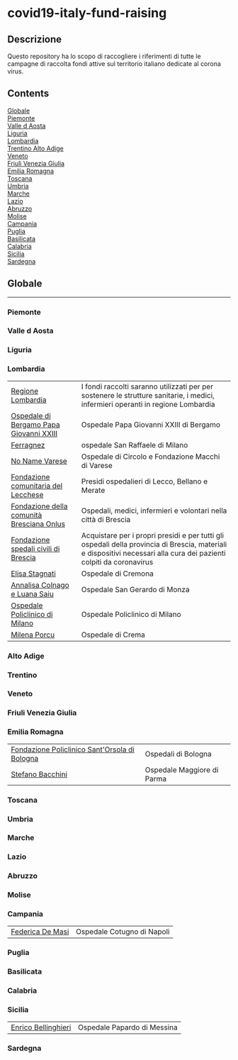 # covid19-italy-fund-raising

## Descrizione
Questo repository ha lo scopo di raccogliere i riferimenti di tutte le campagne di raccolta fondi attive sul territorio italiano dedicate al corona virus.


## Contents <!-- omit in toc -->

<!-- TOC -->

[Globale](#globale)  
[Piemonte](#piemonte)   
[Valle d Aosta](#valle-d-aosta)  
[Liguria](#liguria)  
[Lombardia](#lombardia)  
[Trentino Alto Adige](#trentino-alto-adige)  
[Veneto](#Veneto)  
[Friuli Venezia Giulia](#friuli-venezia-giulia)  
[Emilia Romagna](#emilia-romagna)  
[Toscana](#toscana)  
[Umbria](#umbria)  
[Marche](#marche)  
[Lazio](#lazio)  
[Abruzzo](#abruzzo)  
[Molise](#molise)  
[Campania](#campania)  
[Puglia](#puglia)  
[Basilicata](#basilicata)  
[Calabria](#calabria)  
[Sicilia](#sicilia)  
[Sardegna](#sardegna)  

<!-- /TOC -->


## Globale  
<!---
| | |
| ------------- | -------------------------------- | 
--->
___
### Piemonte  
<!---
| | |
| ------------- | -------------------------------- | 
--->
### Valle d Aosta  
<!---
| | |
| ------------- | -------------------------------- | 
--->
### Liguria  
<!---
| | |
| ------------- | -------------------------------- | 
--->
### Lombardia  

| | |
| ------------- | -------------------------------- |  
| [Regione Lombardia](https://bit.ly/2TDo1zZ) | I fondi raccolti saranno utilizzati per per sostenere le strutture sanitarie, i medici, infermieri operanti in regione Lombardia |  
| [Ospedale di Bergamo Papa Giovanni XXIII](https://bit.ly/2v87RVO) | Ospedale Papa Giovanni XXIII di Bergamo | 
| [Ferragnez](https://bit.ly/39DiOO5) | ospedale San Raffaele di Milano |
| [No Name Varese](https://bit.ly/2TWe2or) | Ospedale di Circolo e Fondazione Macchi di Varese |
| [Fondazione comunitaria del Lecchese](https://bit.ly/2Q20ztQ) | Presidi ospedalieri di Lecco, Bellano e Merate |
| [Fondazione della comunità Bresciana Onlus](https://bit.ly/2VZiIwl) | Ospedali, medici, infermieri e volontari nella città di Brescia |
| [Fondazione spedali civili di Brescia](https://bit.ly/2IAxSjH) | Acquistare per i propri presidi e per tutti gli ospedali della provincia di Brescia, materiali e dispositivi necessari alla cura dei pazienti colpiti da coronavirus |
| [Elisa Stagnati](https://bit.ly/2xqypm5)  | Ospedale di Cremona | 
| [Annalisa Colnago e Luana Saiu](https://bit.ly/3aJdaKq ) | Ospedale San Gerardo di Monza |
| [Ospedale Policlinico di Milano](https://bit.ly/33akMDs) | Ospedale Policlinico di Milano |
| [Milena Porcu](https://bit.ly/2IBnrg0) | Ospedale di Crema |

### Alto Adige  
<!---
| | |
| ------------- | -------------------------------- | 
--->
### Trentino  
<!---
| | |
| ------------- | -------------------------------- | 
--->
### Veneto  
<!---
| | |
| ------------- | -------------------------------- | 
--->
### Friuli Venezia Giulia  
<!---
| | |
| ------------- | -------------------------------- | 
--->
### Emilia Romagna  

| | |
| ------------- | -------------------------------- | 
| [Fondazione Policlinico Sant'Orsola di Bologna](https://bit.ly/336z1ZE) | Ospedali di Bologna |
| [Stefano Bacchini](https://bit.ly/2TTGjfh) | Ospedale Maggiore di Parma |

### Toscana  
<!---
| | |
| ------------- | -------------------------------- | 
--->
### Umbria  
<!---
| | |
| ------------- | -------------------------------- | 
--->
### Marche  
<!---
| | |
| ------------- | -------------------------------- | 
--->
### Lazio  
<!---
| | |
| ------------- | -------------------------------- | 
--->
### Abruzzo  
<!---
| | |
| ------------- | -------------------------------- | 
--->
### Molise  
<!---
| | |
| ------------- | -------------------------------- | 
--->
### Campania  

| | |
| ------------- | -------------------------------- | 
| [Federica De Masi](https://bit.ly/39Gp87s) | Ospedale Cotugno di Napoli |

### Puglia  
<!---
| | |
| ------------- | -------------------------------- | 
--->
### Basilicata  
<!---
| | |
| ------------- | -------------------------------- | 
--->
### Calabria  
<!---
| | |
| ------------- | -------------------------------- | 
--->
### Sicilia  

| | |
| ------------- | -------------------------------- | 
| [Enrico Bellinghieri](https://bit.ly/39EYdcq)  | Ospedale Papardo di Messina |

### Sardegna  
<!---
| | |
| ------------- | -------------------------------- | 
--->